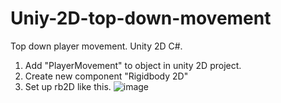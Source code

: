 # Uniy-2D-top-down-movement
Top down player movement. Unity 2D C#.

1. Add "PlayerMovement" to object in unity 2D project.
2. Create new component "Rigidbody 2D"
3. Set up rb2D like this.
![image](https://user-images.githubusercontent.com/72090567/117973976-5079ec80-b32d-11eb-9797-3e4da723a2e8.png)
